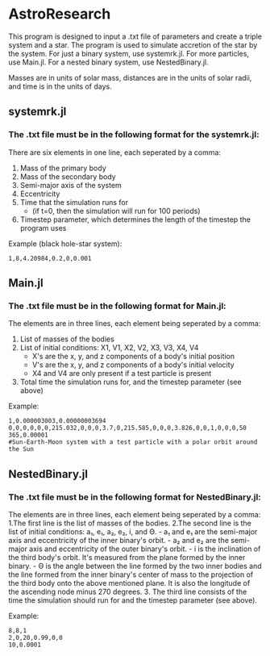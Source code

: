 # AstroResearch

This program is designed to input a .txt file of parameters and create a triple system and a star. The program is used to simulate accretion of the star by the system.
For just a binary system, use systemrk.jl. For more particles, use Main.jl. For a nested binary system, use NestedBinary.jl.

Masses are in units of solar mass, distances are in the units of solar radii, and time is in the units of days.

## systemrk.jl

### The .txt file must be in the following format for the systemrk.jl:
  
  There are six elements in one line, each seperated by a comma:
  1. Mass of the primary body
  2. Mass of the secondary body
  3. Semi-major axis of the system
  4. Eccentricity
  5. Time that the simulation runs for
     - (if t=0, then the simulation will run for 100 periods)
  6. Timestep parameter, which determines the length of the timestep the program uses
  
  Example (black hole-star system): 
  ```
  1,8,4.20984,0.2,0,0.001
  ```

## Main.jl

### The .txt file must be in the following format for Main.jl:

  The elements are in three lines, each element being seperated by a comma:
  1. List of masses of the bodies
  2. List of initial conditions: X1, V1, X2, V2, X3, V3, X4, V4
     - X's are the x, y, and z components of a body's initial position
     - V's are the x, y, and z components of a body's initial velocity
     - X4 and V4 are only present if a test particle is present
  3. Total time the simulation runs for, and the timestep parameter (see above)

  Example:
  ```
  1,0.000003003,0.00000003694
  0,0,0,0,0,0,215.032,0,0,0,3.7,0,215.585,0,0,0,3.826,0,0,1,0,0,0,50 
  365,0.00001
  #Sun-Earth-Moon system with a test particle with a polar orbit around the Sun
  ```

## NestedBinary.jl

### The .txt file must be in the following format for NestedBinary.jl:

  The elements are in three lines, each element being seperated by a comma:
  1.The first line is the list of masses of the bodies.
  2.The second line is the list of initial conditions: a₁, e₁, a₂, e₂, i, and Θ.
    - a₁ and e₁ are the semi-major axis and eccentricity of the inner binary's orbit.
    - a₂ and e₂ are the semi-major axis and eccentricity of the outer binary's orbit. 
    - i is the inclination of the third body's orbit. It's measured from the plane formed by the inner binary.
    - Θ is the angle between the line formed by the two inner bodies and the line formed from the inner binary's center of mass to the projection of the third body onto the above mentioned plane. It is also the longitude of the ascending node minus 270 degrees.
  3. The third line consists of the time the simulation should run for and the timestep parameter (see above).

  Example:
  ```
  8,8,1
  2,0,20,0.99,0,0
  10,0.0001
  ```

